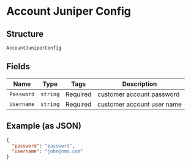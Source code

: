 
# Account Juniper Config

## Structure

`AccountJuniperConfig`

## Fields

| Name | Type | Tags | Description |
|  --- | --- | --- | --- |
| `Password` | `string` | Required | customer account password |
| `Username` | `string` | Required | customer account user name |

## Example (as JSON)

```json
{
  "password": "password",
  "username": "john@nmo.com"
}
```

